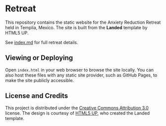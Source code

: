 # Retreat

This repository contains the static website for the Anxiety Reduction Retreat held in Templia, Mexico. The site is built from the **Landed** template by HTML5 UP.

See [index.md](index.md) for full retreat details.

## Viewing or Deploying

Open `index.html` in your web browser to browse the site locally. You can also host these files with any static site provider, such as GitHub Pages, to make the site publicly accessible.

## License and Credits

This project is distributed under the [Creative Commons Attribution 3.0](LICENSE.txt) license. The design is courtesy of [HTML5 UP](https://html5up.net/), who created the Landed template.
